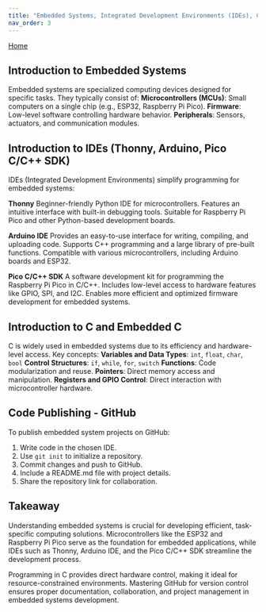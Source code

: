 ```yaml
---
title: "Embedded Systems, Integrated Development Environments (IDEs), Code Publishing"
nav_order: 3
---
```

[Home](index.md)

## Introduction to Embedded Systems
Embedded systems are specialized computing devices designed for specific tasks. They typically consist of:
    **Microcontrollers (MCUs)**: Small computers on a single chip (e.g., ESP32, Raspberry Pi Pico).
    **Firmware**: Low-level software controlling hardware behavior.
    **Peripherals**: Sensors, actuators, and communication modules.

## Introduction to IDEs (Thonny, Arduino, Pico C/C++ SDK)
IDEs (Integrated Development Environments) simplify programming for embedded systems:

**Thonny**
    Beginner-friendly Python IDE for microcontrollers.
    Features an intuitive interface with built-in debugging tools.
    Suitable for Raspberry Pi Pico and other Python-based development boards.

**Arduino IDE**
    Provides an easy-to-use interface for writing, compiling, and uploading code.
    Supports C++ programming and a large library of pre-built functions.
    Compatible with various microcontrollers, including Arduino boards and ESP32.

**Pico C/C++ SDK**
    A software development kit for programming the Raspberry Pi Pico in C/C++.
    Includes low-level access to hardware features like GPIO, SPI, and I2C.
    Enables more efficient and optimized firmware development for embedded systems.

## Introduction to C and Embedded C
C is widely used in embedded systems due to its efficiency and hardware-level access. Key concepts:
    **Variables and Data Types**: `int`, `float`, `char`, `bool`
    **Control Structures**: `if`, `while`, `for`, `switch`
    **Functions**: Code modularization and reuse.
    **Pointers**: Direct memory access and manipulation.
    **Registers and GPIO Control**: Direct interaction with microcontroller hardware.

## Code Publishing - GitHub
To publish embedded system projects on GitHub:
1. Write code in the chosen IDE.
2. Use `git init` to initialize a repository.
3. Commit changes and push to GitHub.
4. Include a README.md file with project details.
5. Share the repository link for collaboration.

## Takeaway
Understanding embedded systems is crucial for developing efficient, task-specific computing solutions. Microcontrollers like the ESP32 and Raspberry Pi Pico serve as the foundation for embedded applications, while IDEs such as Thonny, Arduino IDE, and the Pico C/C++ SDK streamline the development process. 

Programming in C provides direct hardware control, making it ideal for resource-constrained environments. Mastering GitHub for version control ensures proper documentation, collaboration, and project management in embedded systems development.

